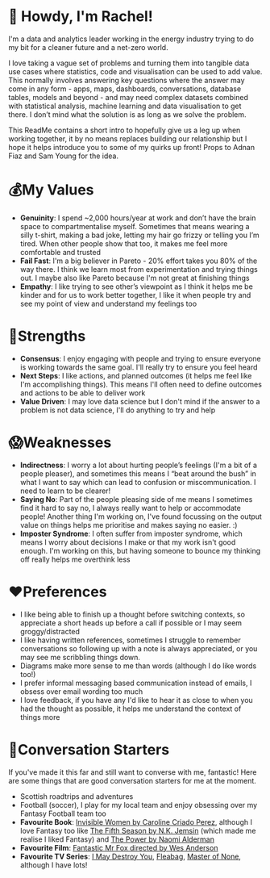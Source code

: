 # 👋 Howdy, I'm Rachel!

I'm a data and analytics leader working in the energy industry trying to do my bit for a cleaner future and a net-zero world.

I love taking a vague set of problems and turning them into tangible data use cases where statistics, code and visualisation can be used to add value. This normally involves answering key questions where the answer may come in any form - apps, maps, dashboards, conversations, database tables, models and beyond - and may need complex datasets combined with statistical analysis, machine learning and data visualisation to get there. I don’t mind what the solution is as long as we solve the problem. 

This ReadMe contains a short intro to hopefully give us a leg up when working together, it by no means replaces building our relationship but I hope it helps introduce you to some of my quirks up front! Props to Adnan Fiaz and Sam Young for the idea.

# 💰My Values
-	**Genuinity**: I spend ~2,000 hours/year at work and don’t have the brain space to compartmentalise myself. Sometimes that means wearing a silly t-shirt, making a bad joke, letting my hair go frizzy or telling you I’m tired. When other people show that too, it makes me feel more comfortable and trusted
- **Fail Fast**: I'm a big believer in Pareto - 20% effort takes you 80% of the way there. I think we learn most from experimentation and trying things out. I maybe also like Pareto because I'm not great at finishing things
-	**Empathy**: I like trying to see other’s viewpoint as I think it helps me be kinder and for us to work better together, I like it when people try and see my point of view and understand my feelings too

# 💪Strengths
- **Consensus**: I enjoy engaging with people and trying to ensure everyone is working towards the same goal. I'll really try to ensure you feel heard
- **Next Steps**: I like actions, and planned outcomes (it helps me feel like I'm accomplishing things). This means I'll often need to define outcomes and actions to be able to deliver work
- **Value Driven**: I may love data science but I don't mind if the answer to a problem is not data science, I'll do anything to try and help

# 😱Weaknesses
-	**Indirectness**: I worry a lot about hurting people’s feelings (I'm a bit of a people pleaser), and sometimes this means I “beat around the bush” in what I want to say which can lead to confusion or miscommunication. I need to learn to be clearer!
-	**Saying No**:  Part of the people pleasing side of me means I sometimes find it hard to say no, I always really want to help or accommodate people! Another thing I'm working on, I've found focussing on the output value on things helps me prioritise and makes saying no easier. :)
-   **Imposter Syndrome**: I often suffer from imposter syndrome, which means I worry about decisions I make or that my work isn't good enough. I'm working on this, but having someone to bounce my thinking off really helps me overthink less

# ❤️Preferences
- I like being able to finish up a thought before switching contexts, so appreciate a short heads up before a call if possible or I may seem groggy/distracted
- I like having written references, sometimes I struggle to remember conversations so following up with a note is always appreciated, or you may see me scribbling things down.
- Diagrams make more sense to me than words (although I do like words too!)
- I prefer informal messaging based communication instead of emails, I obsess over email wording too much
- I love feedback, if you have any I'd like to hear it as close to when you had the thought as possible, it helps me understand the context of things more

# 💬Conversation Starters
If you've made it this far and still want to converse with me, fantastic! Here are some things that are good conversation starters for me at the moment.
- Scottish roadtrips and adventures
- Football (soccer), I play for my local team and enjoy obsessing over my Fantasy Football team too
- **Favourite Book**: [Invisible Women by Caroline Criado Perez](https://en.wikipedia.org/wiki/Invisible_Women:_Exposing_Data_Bias_in_a_World_Designed_for_Men), although I love Fantasy too like [The Fifth Season by N.K. Jemsin](https://en.wikipedia.org/wiki/The_Fifth_Season_(novel)) (which made me realise I liked Fantasy) and [The Power by Naomi Alderman](https://en.wikipedia.org/wiki/The_Power_(Alderman_novel))
- **Favourite Film**: [Fantastic Mr Fox directed by Wes Anderson](https://en.wikipedia.org/wiki/Fantastic_Mr._Fox_(film))
- **Favourite TV Series**: [I May Destroy You](https://en.wikipedia.org/wiki/I_May_Destroy_You), [Fleabag](https://en.wikipedia.org/wiki/Fleabag), [Master of None](https://en.wikipedia.org/wiki/Master_of_None), although I have lots!
